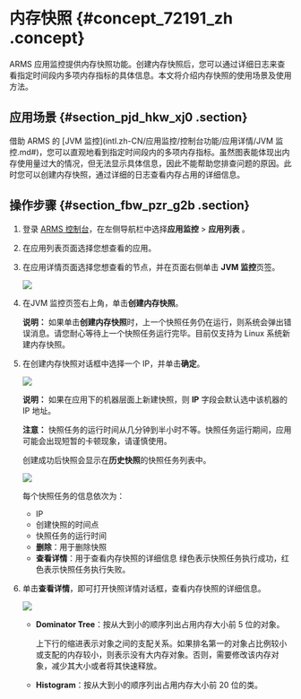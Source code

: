 # 内存快照 {#concept_72191_zh .concept}

ARMS 应用监控提供内存快照功能。创建内存快照后，您可以通过详细日志来查看指定时间段内多项内存指标的具体信息。本文将介绍内存快照的使用场景及使用方法。

## 应用场景 {#section_pjd_hkw_xj0 .section}

借助 ARMS 的 [JVM 监控](intl.zh-CN/应用监控/控制台功能/应用详情/JVM 监控.md#)，您可以直观地看到指定时间段内的多项内存指标。虽然图表能体现出内存使用量过大的情况，但无法显示具体信息，因此不能帮助您排查问题的原因。此时您可以创建内存快照，通过详细的日志查看内存占用的详细信息。

## 操作步骤 {#section_fbw_pzr_g2b .section}

1.  登录 [ARMS 控制台](https://arms-ap-southeast-1.console.aliyun.com/#/home)，在左侧导航栏中选择**应用监控** \> **应用列表** 。
2.  在应用列表页面选择您想查看的应用。

3.  在应用详情页面选择您想查看的节点，并在页面右侧单击 **JVM 监控**页签。

    ![](http://static-aliyun-doc.oss-cn-hangzhou.aliyuncs.com/assets/img/152242/156756328643130_zh-CN.png)

4.  在JVM 监控页签右上角，单击**创建内存快照**。

    **说明：** 如果单击**创建内存快照**时，上一个快照任务仍在运行，则系统会弹出错误消息。请您耐心等待上一个快照任务运行完毕。目前仅支持为 Linux 系统新建内存快照。

5.  在创建内存快照对话框中选择一个 IP，并单击**确定**。

    ![](http://static-aliyun-doc.oss-cn-hangzhou.aliyuncs.com/assets/img/152243/156756328643132_zh-CN.png)

    **说明：** 如果在应用下的机器层面上新建快照，则 **IP** 字段会默认选中该机器的 IP 地址。

    **注意：** 快照任务的运行时间从几分钟到半小时不等。快照任务运行期间，应用可能会出现短暂的卡顿现象，请谨慎使用。

    创建成功后快照会显示在**历史快照**的快照任务列表中。

    ![](http://static-aliyun-doc.oss-cn-hangzhou.aliyuncs.com/assets/img/152243/156756328643133_zh-CN.png)

    每个快照任务的信息依次为：

    -   IP
    -   创建快照的时间点
    -   快照任务的运行时间
    -   **删除**：用于删除快照
    -   **查看详情**：用于查看内存快照的详细信息
    绿色表示快照任务执行成功，红色表示快照任务执行失败。

6.  单击**查看详情**，即可打开快照详情对话框，查看内存快照的详细信息。

    ![](http://static-aliyun-doc.oss-cn-hangzhou.aliyuncs.com/assets/img/152243/156756328643135_zh-CN.png)

    -   **Dominator Tree**：按从大到小的顺序列出占用内存大小前 5 位的对象。

        上下行的缩进表示对象之间的支配关系。如果排名第一的对象占比例较小或支配的内存较小，则表示没有大内存对象。否则，需要修改该内存对象，减少其大小或者将其快速释放。

    -   **Histogram**：按从大到小的顺序列出占用内存大小前 20 位的类。


